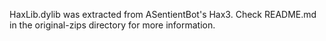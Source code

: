 HaxLib.dylib was extracted from ASentientBot's Hax3. Check README.md in the original-zips directory for more information.
